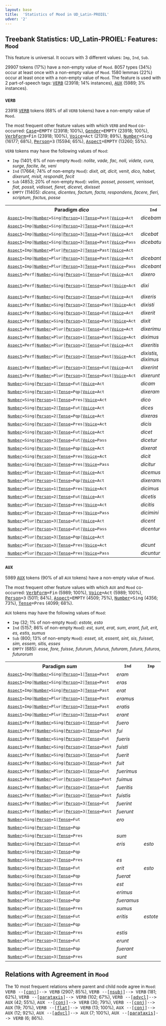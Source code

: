 ```yaml
---
layout: base
title:  'Statistics of Mood in UD_Latin-PROIEL'
udver: '2'
---
```


## Treebank Statistics: UD_Latin-PROIEL: Features: `Mood`

This feature is universal.
It occurs with 3 different values: `Imp`, `Ind`, `Sub`.

29907 tokens (17%) have a non-empty value of `Mood`.
8057 types (34%) occur at least once with a non-empty value of `Mood`.
1580 lemmas (22%) occur at least once with a non-empty value of `Mood`.
The feature is used with 2 part-of-speech tags: <tt><a href="la_proiel-pos-VERB.html">VERB</a></tt> (23918; 14% instances), <tt><a href="la_proiel-pos-AUX.html">AUX</a></tt> (5989; 3% instances).

### `VERB`

23918 <tt><a href="la_proiel-pos-VERB.html">VERB</a></tt> tokens (68% of all `VERB` tokens) have a non-empty value of `Mood`.

The most frequent other feature values with which `VERB` and `Mood` co-occurred: <tt><a href="la_proiel-feat-Case.html">Case</a></tt><tt>=EMPTY</tt> (23918; 100%), <tt><a href="la_proiel-feat-Gender.html">Gender</a></tt><tt>=EMPTY</tt> (23918; 100%), <tt><a href="la_proiel-feat-VerbForm.html">VerbForm</a></tt><tt>=Fin</tt> (23918; 100%), <tt><a href="la_proiel-feat-Voice.html">Voice</a></tt><tt>=Act</tt> (21319; 89%), <tt><a href="la_proiel-feat-Number.html">Number</a></tt><tt>=Sing</tt> (16177; 68%), <tt><a href="la_proiel-feat-Person.html">Person</a></tt><tt>=3</tt> (15594; 65%), <tt><a href="la_proiel-feat-Aspect.html">Aspect</a></tt><tt>=EMPTY</tt> (13260; 55%).

`VERB` tokens may have the following values of `Mood`:

* `Imp` (1401; 6% of non-empty `Mood`): <em>nolite, vade, fac, noli, videte, cura, surge, facite, ite, veni</em>
* `Ind` (17664; 74% of non-empty `Mood`): <em>dixit, ait, dicit, venit, dico, habet, dixerunt, misit, respondit, fecit</em>
* `Sub` (4853; 20% of non-empty `Mood`): <em>velim, posset, possent, venisset, fiat, possit, vidisset, fieret, diceret, dixisset</em>
* `EMPTY` (11405): <em>dicens, dicentes, factum, facta, respondens, facere, fieri, scriptum, factus, posse</em>

<table>
  <tr><th>Paradigm <i>dico</i></th><th><tt>Ind</tt></th><th><tt>Imp</tt></th><th><tt>Sub</tt></th></tr>
  <tr><td><tt><tt><a href="la_proiel-feat-Aspect.html">Aspect</a></tt><tt>=Imp</tt>|<tt><a href="la_proiel-feat-Number.html">Number</a></tt><tt>=Sing</tt>|<tt><a href="la_proiel-feat-Person.html">Person</a></tt><tt>=1</tt>|<tt><a href="la_proiel-feat-Tense.html">Tense</a></tt><tt>=Past</tt>|<tt><a href="la_proiel-feat-Voice.html">Voice</a></tt><tt>=Act</tt></tt></td><td><em>dicebam</em></td><td></td><td><em>dicerem</em></td></tr>
  <tr><td><tt><tt><a href="la_proiel-feat-Aspect.html">Aspect</a></tt><tt>=Imp</tt>|<tt><a href="la_proiel-feat-Number.html">Number</a></tt><tt>=Sing</tt>|<tt><a href="la_proiel-feat-Person.html">Person</a></tt><tt>=2</tt>|<tt><a href="la_proiel-feat-Tense.html">Tense</a></tt><tt>=Past</tt>|<tt><a href="la_proiel-feat-Voice.html">Voice</a></tt><tt>=Act</tt></tt></td><td></td><td></td><td><em>diceres</em></td></tr>
  <tr><td><tt><tt><a href="la_proiel-feat-Aspect.html">Aspect</a></tt><tt>=Imp</tt>|<tt><a href="la_proiel-feat-Number.html">Number</a></tt><tt>=Sing</tt>|<tt><a href="la_proiel-feat-Person.html">Person</a></tt><tt>=3</tt>|<tt><a href="la_proiel-feat-Tense.html">Tense</a></tt><tt>=Past</tt>|<tt><a href="la_proiel-feat-Voice.html">Voice</a></tt><tt>=Act</tt></tt></td><td><em>dicebat</em></td><td></td><td><em>diceret</em></td></tr>
  <tr><td><tt><tt><a href="la_proiel-feat-Aspect.html">Aspect</a></tt><tt>=Imp</tt>|<tt><a href="la_proiel-feat-Number.html">Number</a></tt><tt>=Sing</tt>|<tt><a href="la_proiel-feat-Person.html">Person</a></tt><tt>=3</tt>|<tt><a href="la_proiel-feat-Tense.html">Tense</a></tt><tt>=Past</tt>|<tt><a href="la_proiel-feat-Voice.html">Voice</a></tt><tt>=Pass</tt></tt></td><td><em>dicebatur</em></td><td></td><td><em>diceretur</em></td></tr>
  <tr><td><tt><tt><a href="la_proiel-feat-Aspect.html">Aspect</a></tt><tt>=Imp</tt>|<tt><a href="la_proiel-feat-Number.html">Number</a></tt><tt>=Plur</tt>|<tt><a href="la_proiel-feat-Person.html">Person</a></tt><tt>=2</tt>|<tt><a href="la_proiel-feat-Tense.html">Tense</a></tt><tt>=Past</tt>|<tt><a href="la_proiel-feat-Voice.html">Voice</a></tt><tt>=Act</tt></tt></td><td></td><td></td><td><em>diceretis</em></td></tr>
  <tr><td><tt><tt><a href="la_proiel-feat-Aspect.html">Aspect</a></tt><tt>=Imp</tt>|<tt><a href="la_proiel-feat-Number.html">Number</a></tt><tt>=Plur</tt>|<tt><a href="la_proiel-feat-Person.html">Person</a></tt><tt>=3</tt>|<tt><a href="la_proiel-feat-Tense.html">Tense</a></tt><tt>=Past</tt>|<tt><a href="la_proiel-feat-Voice.html">Voice</a></tt><tt>=Act</tt></tt></td><td><em>dicebant</em></td><td></td><td><em>dicerent</em></td></tr>
  <tr><td><tt><tt><a href="la_proiel-feat-Aspect.html">Aspect</a></tt><tt>=Imp</tt>|<tt><a href="la_proiel-feat-Number.html">Number</a></tt><tt>=Plur</tt>|<tt><a href="la_proiel-feat-Person.html">Person</a></tt><tt>=3</tt>|<tt><a href="la_proiel-feat-Tense.html">Tense</a></tt><tt>=Past</tt>|<tt><a href="la_proiel-feat-Voice.html">Voice</a></tt><tt>=Pass</tt></tt></td><td><em>dicebantur</em></td><td></td><td><em>dicerentur</em></td></tr>
  <tr><td><tt><tt><a href="la_proiel-feat-Aspect.html">Aspect</a></tt><tt>=Perf</tt>|<tt><a href="la_proiel-feat-Number.html">Number</a></tt><tt>=Sing</tt>|<tt><a href="la_proiel-feat-Person.html">Person</a></tt><tt>=1</tt>|<tt><a href="la_proiel-feat-Tense.html">Tense</a></tt><tt>=Fut</tt>|<tt><a href="la_proiel-feat-Voice.html">Voice</a></tt><tt>=Act</tt></tt></td><td><em>dixero</em></td><td></td><td></td></tr>
  <tr><td><tt><tt><a href="la_proiel-feat-Aspect.html">Aspect</a></tt><tt>=Perf</tt>|<tt><a href="la_proiel-feat-Number.html">Number</a></tt><tt>=Sing</tt>|<tt><a href="la_proiel-feat-Person.html">Person</a></tt><tt>=1</tt>|<tt><a href="la_proiel-feat-Tense.html">Tense</a></tt><tt>=Past</tt>|<tt><a href="la_proiel-feat-Voice.html">Voice</a></tt><tt>=Act</tt></tt></td><td><em>dixi</em></td><td></td><td><em>dixerim, dixissem</em></td></tr>
  <tr><td><tt><tt><a href="la_proiel-feat-Aspect.html">Aspect</a></tt><tt>=Perf</tt>|<tt><a href="la_proiel-feat-Number.html">Number</a></tt><tt>=Sing</tt>|<tt><a href="la_proiel-feat-Person.html">Person</a></tt><tt>=2</tt>|<tt><a href="la_proiel-feat-Tense.html">Tense</a></tt><tt>=Fut</tt>|<tt><a href="la_proiel-feat-Voice.html">Voice</a></tt><tt>=Act</tt></tt></td><td><em>dixeris</em></td><td></td><td></td></tr>
  <tr><td><tt><tt><a href="la_proiel-feat-Aspect.html">Aspect</a></tt><tt>=Perf</tt>|<tt><a href="la_proiel-feat-Number.html">Number</a></tt><tt>=Sing</tt>|<tt><a href="la_proiel-feat-Person.html">Person</a></tt><tt>=2</tt>|<tt><a href="la_proiel-feat-Tense.html">Tense</a></tt><tt>=Past</tt>|<tt><a href="la_proiel-feat-Voice.html">Voice</a></tt><tt>=Act</tt></tt></td><td><em>dixisti</em></td><td></td><td><em>dixeris</em></td></tr>
  <tr><td><tt><tt><a href="la_proiel-feat-Aspect.html">Aspect</a></tt><tt>=Perf</tt>|<tt><a href="la_proiel-feat-Number.html">Number</a></tt><tt>=Sing</tt>|<tt><a href="la_proiel-feat-Person.html">Person</a></tt><tt>=3</tt>|<tt><a href="la_proiel-feat-Tense.html">Tense</a></tt><tt>=Fut</tt>|<tt><a href="la_proiel-feat-Voice.html">Voice</a></tt><tt>=Act</tt></tt></td><td><em>dixerit</em></td><td></td><td></td></tr>
  <tr><td><tt><tt><a href="la_proiel-feat-Aspect.html">Aspect</a></tt><tt>=Perf</tt>|<tt><a href="la_proiel-feat-Number.html">Number</a></tt><tt>=Sing</tt>|<tt><a href="la_proiel-feat-Person.html">Person</a></tt><tt>=3</tt>|<tt><a href="la_proiel-feat-Tense.html">Tense</a></tt><tt>=Past</tt>|<tt><a href="la_proiel-feat-Voice.html">Voice</a></tt><tt>=Act</tt></tt></td><td><em>dixit</em></td><td></td><td><em>dixerit</em></td></tr>
  <tr><td><tt><tt><a href="la_proiel-feat-Aspect.html">Aspect</a></tt><tt>=Perf</tt>|<tt><a href="la_proiel-feat-Number.html">Number</a></tt><tt>=Plur</tt>|<tt><a href="la_proiel-feat-Person.html">Person</a></tt><tt>=1</tt>|<tt><a href="la_proiel-feat-Tense.html">Tense</a></tt><tt>=Fut</tt>|<tt><a href="la_proiel-feat-Voice.html">Voice</a></tt><tt>=Act</tt></tt></td><td><em>dixerimus</em></td><td></td><td></td></tr>
  <tr><td><tt><tt><a href="la_proiel-feat-Aspect.html">Aspect</a></tt><tt>=Perf</tt>|<tt><a href="la_proiel-feat-Number.html">Number</a></tt><tt>=Plur</tt>|<tt><a href="la_proiel-feat-Person.html">Person</a></tt><tt>=1</tt>|<tt><a href="la_proiel-feat-Tense.html">Tense</a></tt><tt>=Past</tt>|<tt><a href="la_proiel-feat-Voice.html">Voice</a></tt><tt>=Act</tt></tt></td><td><em>diximus</em></td><td></td><td><em>dixerimus</em></td></tr>
  <tr><td><tt><tt><a href="la_proiel-feat-Aspect.html">Aspect</a></tt><tt>=Perf</tt>|<tt><a href="la_proiel-feat-Number.html">Number</a></tt><tt>=Plur</tt>|<tt><a href="la_proiel-feat-Person.html">Person</a></tt><tt>=2</tt>|<tt><a href="la_proiel-feat-Tense.html">Tense</a></tt><tt>=Fut</tt>|<tt><a href="la_proiel-feat-Voice.html">Voice</a></tt><tt>=Act</tt></tt></td><td><em>dixeritis</em></td><td></td><td></td></tr>
  <tr><td><tt><tt><a href="la_proiel-feat-Aspect.html">Aspect</a></tt><tt>=Perf</tt>|<tt><a href="la_proiel-feat-Number.html">Number</a></tt><tt>=Plur</tt>|<tt><a href="la_proiel-feat-Person.html">Person</a></tt><tt>=2</tt>|<tt><a href="la_proiel-feat-Tense.html">Tense</a></tt><tt>=Past</tt>|<tt><a href="la_proiel-feat-Voice.html">Voice</a></tt><tt>=Act</tt></tt></td><td><em>dixistis, diximus</em></td><td></td><td><em>dixeritis</em></td></tr>
  <tr><td><tt><tt><a href="la_proiel-feat-Aspect.html">Aspect</a></tt><tt>=Perf</tt>|<tt><a href="la_proiel-feat-Number.html">Number</a></tt><tt>=Plur</tt>|<tt><a href="la_proiel-feat-Person.html">Person</a></tt><tt>=3</tt>|<tt><a href="la_proiel-feat-Tense.html">Tense</a></tt><tt>=Fut</tt>|<tt><a href="la_proiel-feat-Voice.html">Voice</a></tt><tt>=Act</tt></tt></td><td><em>dixerint</em></td><td></td><td></td></tr>
  <tr><td><tt><tt><a href="la_proiel-feat-Aspect.html">Aspect</a></tt><tt>=Perf</tt>|<tt><a href="la_proiel-feat-Number.html">Number</a></tt><tt>=Plur</tt>|<tt><a href="la_proiel-feat-Person.html">Person</a></tt><tt>=3</tt>|<tt><a href="la_proiel-feat-Tense.html">Tense</a></tt><tt>=Past</tt>|<tt><a href="la_proiel-feat-Voice.html">Voice</a></tt><tt>=Act</tt></tt></td><td><em>dixerunt</em></td><td></td><td></td></tr>
  <tr><td><tt><tt><a href="la_proiel-feat-Number.html">Number</a></tt><tt>=Sing</tt>|<tt><a href="la_proiel-feat-Person.html">Person</a></tt><tt>=1</tt>|<tt><a href="la_proiel-feat-Tense.html">Tense</a></tt><tt>=Fut</tt>|<tt><a href="la_proiel-feat-Voice.html">Voice</a></tt><tt>=Act</tt></tt></td><td><em>dicam</em></td><td></td><td></td></tr>
  <tr><td><tt><tt><a href="la_proiel-feat-Number.html">Number</a></tt><tt>=Sing</tt>|<tt><a href="la_proiel-feat-Person.html">Person</a></tt><tt>=1</tt>|<tt><a href="la_proiel-feat-Tense.html">Tense</a></tt><tt>=Pqp</tt>|<tt><a href="la_proiel-feat-Voice.html">Voice</a></tt><tt>=Act</tt></tt></td><td><em>dixeram</em></td><td></td><td></td></tr>
  <tr><td><tt><tt><a href="la_proiel-feat-Number.html">Number</a></tt><tt>=Sing</tt>|<tt><a href="la_proiel-feat-Person.html">Person</a></tt><tt>=1</tt>|<tt><a href="la_proiel-feat-Tense.html">Tense</a></tt><tt>=Pres</tt>|<tt><a href="la_proiel-feat-Voice.html">Voice</a></tt><tt>=Act</tt></tt></td><td><em>dico</em></td><td></td><td><em>dicam</em></td></tr>
  <tr><td><tt><tt><a href="la_proiel-feat-Number.html">Number</a></tt><tt>=Sing</tt>|<tt><a href="la_proiel-feat-Person.html">Person</a></tt><tt>=2</tt>|<tt><a href="la_proiel-feat-Tense.html">Tense</a></tt><tt>=Fut</tt>|<tt><a href="la_proiel-feat-Voice.html">Voice</a></tt><tt>=Act</tt></tt></td><td><em>dices</em></td><td><em>dicito</em></td><td></td></tr>
  <tr><td><tt><tt><a href="la_proiel-feat-Number.html">Number</a></tt><tt>=Sing</tt>|<tt><a href="la_proiel-feat-Person.html">Person</a></tt><tt>=2</tt>|<tt><a href="la_proiel-feat-Tense.html">Tense</a></tt><tt>=Pqp</tt>|<tt><a href="la_proiel-feat-Voice.html">Voice</a></tt><tt>=Act</tt></tt></td><td><em>dixeras</em></td><td></td><td></td></tr>
  <tr><td><tt><tt><a href="la_proiel-feat-Number.html">Number</a></tt><tt>=Sing</tt>|<tt><a href="la_proiel-feat-Person.html">Person</a></tt><tt>=2</tt>|<tt><a href="la_proiel-feat-Tense.html">Tense</a></tt><tt>=Pres</tt>|<tt><a href="la_proiel-feat-Voice.html">Voice</a></tt><tt>=Act</tt></tt></td><td><em>dicis</em></td><td><em>dic</em></td><td><em>dicas</em></td></tr>
  <tr><td><tt><tt><a href="la_proiel-feat-Number.html">Number</a></tt><tt>=Sing</tt>|<tt><a href="la_proiel-feat-Person.html">Person</a></tt><tt>=3</tt>|<tt><a href="la_proiel-feat-Tense.html">Tense</a></tt><tt>=Fut</tt>|<tt><a href="la_proiel-feat-Voice.html">Voice</a></tt><tt>=Act</tt></tt></td><td><em>dicet</em></td><td></td><td></td></tr>
  <tr><td><tt><tt><a href="la_proiel-feat-Number.html">Number</a></tt><tt>=Sing</tt>|<tt><a href="la_proiel-feat-Person.html">Person</a></tt><tt>=3</tt>|<tt><a href="la_proiel-feat-Tense.html">Tense</a></tt><tt>=Fut</tt>|<tt><a href="la_proiel-feat-Voice.html">Voice</a></tt><tt>=Pass</tt></tt></td><td><em>dicetur</em></td><td></td><td></td></tr>
  <tr><td><tt><tt><a href="la_proiel-feat-Number.html">Number</a></tt><tt>=Sing</tt>|<tt><a href="la_proiel-feat-Person.html">Person</a></tt><tt>=3</tt>|<tt><a href="la_proiel-feat-Tense.html">Tense</a></tt><tt>=Pqp</tt>|<tt><a href="la_proiel-feat-Voice.html">Voice</a></tt><tt>=Act</tt></tt></td><td><em>dixerat</em></td><td></td><td><em>dixisset</em></td></tr>
  <tr><td><tt><tt><a href="la_proiel-feat-Number.html">Number</a></tt><tt>=Sing</tt>|<tt><a href="la_proiel-feat-Person.html">Person</a></tt><tt>=3</tt>|<tt><a href="la_proiel-feat-Tense.html">Tense</a></tt><tt>=Pres</tt>|<tt><a href="la_proiel-feat-Voice.html">Voice</a></tt><tt>=Act</tt></tt></td><td><em>dicit</em></td><td></td><td><em>dicat</em></td></tr>
  <tr><td><tt><tt><a href="la_proiel-feat-Number.html">Number</a></tt><tt>=Sing</tt>|<tt><a href="la_proiel-feat-Person.html">Person</a></tt><tt>=3</tt>|<tt><a href="la_proiel-feat-Tense.html">Tense</a></tt><tt>=Pres</tt>|<tt><a href="la_proiel-feat-Voice.html">Voice</a></tt><tt>=Pass</tt></tt></td><td><em>dicitur</em></td><td></td><td></td></tr>
  <tr><td><tt><tt><a href="la_proiel-feat-Number.html">Number</a></tt><tt>=Plur</tt>|<tt><a href="la_proiel-feat-Person.html">Person</a></tt><tt>=1</tt>|<tt><a href="la_proiel-feat-Tense.html">Tense</a></tt><tt>=Fut</tt>|<tt><a href="la_proiel-feat-Voice.html">Voice</a></tt><tt>=Act</tt></tt></td><td><em>dicemus</em></td><td></td><td></td></tr>
  <tr><td><tt><tt><a href="la_proiel-feat-Number.html">Number</a></tt><tt>=Plur</tt>|<tt><a href="la_proiel-feat-Person.html">Person</a></tt><tt>=1</tt>|<tt><a href="la_proiel-feat-Tense.html">Tense</a></tt><tt>=Pqp</tt>|<tt><a href="la_proiel-feat-Voice.html">Voice</a></tt><tt>=Act</tt></tt></td><td><em>dixeramus</em></td><td></td><td></td></tr>
  <tr><td><tt><tt><a href="la_proiel-feat-Number.html">Number</a></tt><tt>=Plur</tt>|<tt><a href="la_proiel-feat-Person.html">Person</a></tt><tt>=1</tt>|<tt><a href="la_proiel-feat-Tense.html">Tense</a></tt><tt>=Pres</tt>|<tt><a href="la_proiel-feat-Voice.html">Voice</a></tt><tt>=Act</tt></tt></td><td><em>dicimus</em></td><td></td><td></td></tr>
  <tr><td><tt><tt><a href="la_proiel-feat-Number.html">Number</a></tt><tt>=Plur</tt>|<tt><a href="la_proiel-feat-Person.html">Person</a></tt><tt>=2</tt>|<tt><a href="la_proiel-feat-Tense.html">Tense</a></tt><tt>=Fut</tt>|<tt><a href="la_proiel-feat-Voice.html">Voice</a></tt><tt>=Act</tt></tt></td><td><em>dicetis</em></td><td></td><td></td></tr>
  <tr><td><tt><tt><a href="la_proiel-feat-Number.html">Number</a></tt><tt>=Plur</tt>|<tt><a href="la_proiel-feat-Person.html">Person</a></tt><tt>=2</tt>|<tt><a href="la_proiel-feat-Tense.html">Tense</a></tt><tt>=Pres</tt>|<tt><a href="la_proiel-feat-Voice.html">Voice</a></tt><tt>=Act</tt></tt></td><td><em>dicitis</em></td><td><em>dicite</em></td><td><em>dicatis</em></td></tr>
  <tr><td><tt><tt><a href="la_proiel-feat-Number.html">Number</a></tt><tt>=Plur</tt>|<tt><a href="la_proiel-feat-Person.html">Person</a></tt><tt>=2</tt>|<tt><a href="la_proiel-feat-Tense.html">Tense</a></tt><tt>=Pres</tt>|<tt><a href="la_proiel-feat-Voice.html">Voice</a></tt><tt>=Pass</tt></tt></td><td><em>dicimini</em></td><td></td><td></td></tr>
  <tr><td><tt><tt><a href="la_proiel-feat-Number.html">Number</a></tt><tt>=Plur</tt>|<tt><a href="la_proiel-feat-Person.html">Person</a></tt><tt>=3</tt>|<tt><a href="la_proiel-feat-Tense.html">Tense</a></tt><tt>=Fut</tt>|<tt><a href="la_proiel-feat-Voice.html">Voice</a></tt><tt>=Act</tt></tt></td><td><em>dicent</em></td><td></td><td></td></tr>
  <tr><td><tt><tt><a href="la_proiel-feat-Number.html">Number</a></tt><tt>=Plur</tt>|<tt><a href="la_proiel-feat-Person.html">Person</a></tt><tt>=3</tt>|<tt><a href="la_proiel-feat-Tense.html">Tense</a></tt><tt>=Fut</tt>|<tt><a href="la_proiel-feat-Voice.html">Voice</a></tt><tt>=Pass</tt></tt></td><td><em>dicentur</em></td><td></td><td></td></tr>
  <tr><td><tt><tt><a href="la_proiel-feat-Number.html">Number</a></tt><tt>=Plur</tt>|<tt><a href="la_proiel-feat-Person.html">Person</a></tt><tt>=3</tt>|<tt><a href="la_proiel-feat-Tense.html">Tense</a></tt><tt>=Pqp</tt>|<tt><a href="la_proiel-feat-Voice.html">Voice</a></tt><tt>=Act</tt></tt></td><td></td><td></td><td><em>dixissent</em></td></tr>
  <tr><td><tt><tt><a href="la_proiel-feat-Number.html">Number</a></tt><tt>=Plur</tt>|<tt><a href="la_proiel-feat-Person.html">Person</a></tt><tt>=3</tt>|<tt><a href="la_proiel-feat-Tense.html">Tense</a></tt><tt>=Pres</tt>|<tt><a href="la_proiel-feat-Voice.html">Voice</a></tt><tt>=Act</tt></tt></td><td><em>dicunt</em></td><td></td><td><em>dicant</em></td></tr>
  <tr><td><tt><tt><a href="la_proiel-feat-Number.html">Number</a></tt><tt>=Plur</tt>|<tt><a href="la_proiel-feat-Person.html">Person</a></tt><tt>=3</tt>|<tt><a href="la_proiel-feat-Tense.html">Tense</a></tt><tt>=Pres</tt>|<tt><a href="la_proiel-feat-Voice.html">Voice</a></tt><tt>=Pass</tt></tt></td><td><em>dicuntur</em></td><td></td><td><em>dicantur</em></td></tr>
</table>

### `AUX`

5989 <tt><a href="la_proiel-pos-AUX.html">AUX</a></tt> tokens (90% of all `AUX` tokens) have a non-empty value of `Mood`.

The most frequent other feature values with which `AUX` and `Mood` co-occurred: <tt><a href="la_proiel-feat-VerbForm.html">VerbForm</a></tt><tt>=Fin</tt> (5989; 100%), <tt><a href="la_proiel-feat-Voice.html">Voice</a></tt><tt>=Act</tt> (5989; 100%), <tt><a href="la_proiel-feat-Person.html">Person</a></tt><tt>=3</tt> (5011; 84%), <tt><a href="la_proiel-feat-Aspect.html">Aspect</a></tt><tt>=EMPTY</tt> (4509; 75%), <tt><a href="la_proiel-feat-Number.html">Number</a></tt><tt>=Sing</tt> (4356; 73%), <tt><a href="la_proiel-feat-Tense.html">Tense</a></tt><tt>=Pres</tt> (4099; 68%).

`AUX` tokens may have the following values of `Mood`:

* `Imp` (32; 1% of non-empty `Mood`): <em>estote, esto</em>
* `Ind` (5157; 86% of non-empty `Mood`): <em>est, sunt, erat, sum, erant, fuit, erit, es, estis, sumus</em>
* `Sub` (800; 13% of non-empty `Mood`): <em>esset, sit, essent, sint, sis, fuisset, sim, essem, sitis, esses</em>
* `EMPTY` (685): <em>esse, fore, fuisse, futurum, futurus, futuram, futura, futuros, futurorum</em>

<table>
  <tr><th>Paradigm <i>sum</i></th><th><tt>Ind</tt></th><th><tt>Imp</tt></th><th><tt>Sub</tt></th></tr>
  <tr><td><tt><tt><a href="la_proiel-feat-Aspect.html">Aspect</a></tt><tt>=Imp</tt>|<tt><a href="la_proiel-feat-Number.html">Number</a></tt><tt>=Sing</tt>|<tt><a href="la_proiel-feat-Person.html">Person</a></tt><tt>=1</tt>|<tt><a href="la_proiel-feat-Tense.html">Tense</a></tt><tt>=Past</tt></tt></td><td><em>eram</em></td><td></td><td><em>essem</em></td></tr>
  <tr><td><tt><tt><a href="la_proiel-feat-Aspect.html">Aspect</a></tt><tt>=Imp</tt>|<tt><a href="la_proiel-feat-Number.html">Number</a></tt><tt>=Sing</tt>|<tt><a href="la_proiel-feat-Person.html">Person</a></tt><tt>=2</tt>|<tt><a href="la_proiel-feat-Tense.html">Tense</a></tt><tt>=Past</tt></tt></td><td><em>eras</em></td><td></td><td><em>esses</em></td></tr>
  <tr><td><tt><tt><a href="la_proiel-feat-Aspect.html">Aspect</a></tt><tt>=Imp</tt>|<tt><a href="la_proiel-feat-Number.html">Number</a></tt><tt>=Sing</tt>|<tt><a href="la_proiel-feat-Person.html">Person</a></tt><tt>=3</tt>|<tt><a href="la_proiel-feat-Tense.html">Tense</a></tt><tt>=Past</tt></tt></td><td><em>erat</em></td><td></td><td><em>esset</em></td></tr>
  <tr><td><tt><tt><a href="la_proiel-feat-Aspect.html">Aspect</a></tt><tt>=Imp</tt>|<tt><a href="la_proiel-feat-Number.html">Number</a></tt><tt>=Plur</tt>|<tt><a href="la_proiel-feat-Person.html">Person</a></tt><tt>=1</tt>|<tt><a href="la_proiel-feat-Tense.html">Tense</a></tt><tt>=Past</tt></tt></td><td><em>eramus</em></td><td></td><td><em>essemus</em></td></tr>
  <tr><td><tt><tt><a href="la_proiel-feat-Aspect.html">Aspect</a></tt><tt>=Imp</tt>|<tt><a href="la_proiel-feat-Number.html">Number</a></tt><tt>=Plur</tt>|<tt><a href="la_proiel-feat-Person.html">Person</a></tt><tt>=2</tt>|<tt><a href="la_proiel-feat-Tense.html">Tense</a></tt><tt>=Past</tt></tt></td><td><em>eratis</em></td><td></td><td><em>essetis</em></td></tr>
  <tr><td><tt><tt><a href="la_proiel-feat-Aspect.html">Aspect</a></tt><tt>=Imp</tt>|<tt><a href="la_proiel-feat-Number.html">Number</a></tt><tt>=Plur</tt>|<tt><a href="la_proiel-feat-Person.html">Person</a></tt><tt>=3</tt>|<tt><a href="la_proiel-feat-Tense.html">Tense</a></tt><tt>=Past</tt></tt></td><td><em>erant</em></td><td></td><td><em>essent</em></td></tr>
  <tr><td><tt><tt><a href="la_proiel-feat-Aspect.html">Aspect</a></tt><tt>=Perf</tt>|<tt><a href="la_proiel-feat-Number.html">Number</a></tt><tt>=Sing</tt>|<tt><a href="la_proiel-feat-Person.html">Person</a></tt><tt>=1</tt>|<tt><a href="la_proiel-feat-Tense.html">Tense</a></tt><tt>=Fut</tt></tt></td><td><em>fuero</em></td><td></td><td></td></tr>
  <tr><td><tt><tt><a href="la_proiel-feat-Aspect.html">Aspect</a></tt><tt>=Perf</tt>|<tt><a href="la_proiel-feat-Number.html">Number</a></tt><tt>=Sing</tt>|<tt><a href="la_proiel-feat-Person.html">Person</a></tt><tt>=1</tt>|<tt><a href="la_proiel-feat-Tense.html">Tense</a></tt><tt>=Past</tt></tt></td><td><em>fui</em></td><td></td><td><em>fuerim</em></td></tr>
  <tr><td><tt><tt><a href="la_proiel-feat-Aspect.html">Aspect</a></tt><tt>=Perf</tt>|<tt><a href="la_proiel-feat-Number.html">Number</a></tt><tt>=Sing</tt>|<tt><a href="la_proiel-feat-Person.html">Person</a></tt><tt>=2</tt>|<tt><a href="la_proiel-feat-Tense.html">Tense</a></tt><tt>=Fut</tt></tt></td><td><em>fueris</em></td><td></td><td></td></tr>
  <tr><td><tt><tt><a href="la_proiel-feat-Aspect.html">Aspect</a></tt><tt>=Perf</tt>|<tt><a href="la_proiel-feat-Number.html">Number</a></tt><tt>=Sing</tt>|<tt><a href="la_proiel-feat-Person.html">Person</a></tt><tt>=2</tt>|<tt><a href="la_proiel-feat-Tense.html">Tense</a></tt><tt>=Past</tt></tt></td><td><em>fuisti</em></td><td></td><td><em>fueris</em></td></tr>
  <tr><td><tt><tt><a href="la_proiel-feat-Aspect.html">Aspect</a></tt><tt>=Perf</tt>|<tt><a href="la_proiel-feat-Number.html">Number</a></tt><tt>=Sing</tt>|<tt><a href="la_proiel-feat-Person.html">Person</a></tt><tt>=3</tt>|<tt><a href="la_proiel-feat-Tense.html">Tense</a></tt><tt>=Fut</tt></tt></td><td><em>fuerit</em></td><td></td><td></td></tr>
  <tr><td><tt><tt><a href="la_proiel-feat-Aspect.html">Aspect</a></tt><tt>=Perf</tt>|<tt><a href="la_proiel-feat-Number.html">Number</a></tt><tt>=Sing</tt>|<tt><a href="la_proiel-feat-Person.html">Person</a></tt><tt>=3</tt>|<tt><a href="la_proiel-feat-Tense.html">Tense</a></tt><tt>=Past</tt></tt></td><td><em>fuit</em></td><td></td><td><em>fuerit</em></td></tr>
  <tr><td><tt><tt><a href="la_proiel-feat-Aspect.html">Aspect</a></tt><tt>=Perf</tt>|<tt><a href="la_proiel-feat-Number.html">Number</a></tt><tt>=Plur</tt>|<tt><a href="la_proiel-feat-Person.html">Person</a></tt><tt>=1</tt>|<tt><a href="la_proiel-feat-Tense.html">Tense</a></tt><tt>=Fut</tt></tt></td><td><em>fuerimus</em></td><td></td><td></td></tr>
  <tr><td><tt><tt><a href="la_proiel-feat-Aspect.html">Aspect</a></tt><tt>=Perf</tt>|<tt><a href="la_proiel-feat-Number.html">Number</a></tt><tt>=Plur</tt>|<tt><a href="la_proiel-feat-Person.html">Person</a></tt><tt>=1</tt>|<tt><a href="la_proiel-feat-Tense.html">Tense</a></tt><tt>=Past</tt></tt></td><td><em>fuimus</em></td><td></td><td></td></tr>
  <tr><td><tt><tt><a href="la_proiel-feat-Aspect.html">Aspect</a></tt><tt>=Perf</tt>|<tt><a href="la_proiel-feat-Number.html">Number</a></tt><tt>=Plur</tt>|<tt><a href="la_proiel-feat-Person.html">Person</a></tt><tt>=2</tt>|<tt><a href="la_proiel-feat-Tense.html">Tense</a></tt><tt>=Fut</tt></tt></td><td><em>fueritis</em></td><td></td><td></td></tr>
  <tr><td><tt><tt><a href="la_proiel-feat-Aspect.html">Aspect</a></tt><tt>=Perf</tt>|<tt><a href="la_proiel-feat-Number.html">Number</a></tt><tt>=Plur</tt>|<tt><a href="la_proiel-feat-Person.html">Person</a></tt><tt>=2</tt>|<tt><a href="la_proiel-feat-Tense.html">Tense</a></tt><tt>=Past</tt></tt></td><td><em>fuistis</em></td><td></td><td></td></tr>
  <tr><td><tt><tt><a href="la_proiel-feat-Aspect.html">Aspect</a></tt><tt>=Perf</tt>|<tt><a href="la_proiel-feat-Number.html">Number</a></tt><tt>=Plur</tt>|<tt><a href="la_proiel-feat-Person.html">Person</a></tt><tt>=3</tt>|<tt><a href="la_proiel-feat-Tense.html">Tense</a></tt><tt>=Fut</tt></tt></td><td><em>fuerint</em></td><td></td><td></td></tr>
  <tr><td><tt><tt><a href="la_proiel-feat-Aspect.html">Aspect</a></tt><tt>=Perf</tt>|<tt><a href="la_proiel-feat-Number.html">Number</a></tt><tt>=Plur</tt>|<tt><a href="la_proiel-feat-Person.html">Person</a></tt><tt>=3</tt>|<tt><a href="la_proiel-feat-Tense.html">Tense</a></tt><tt>=Past</tt></tt></td><td><em>fuerunt</em></td><td></td><td><em>fuerint</em></td></tr>
  <tr><td><tt><tt><a href="la_proiel-feat-Number.html">Number</a></tt><tt>=Sing</tt>|<tt><a href="la_proiel-feat-Person.html">Person</a></tt><tt>=1</tt>|<tt><a href="la_proiel-feat-Tense.html">Tense</a></tt><tt>=Fut</tt></tt></td><td><em>ero</em></td><td></td><td></td></tr>
  <tr><td><tt><tt><a href="la_proiel-feat-Number.html">Number</a></tt><tt>=Sing</tt>|<tt><a href="la_proiel-feat-Person.html">Person</a></tt><tt>=1</tt>|<tt><a href="la_proiel-feat-Tense.html">Tense</a></tt><tt>=Pqp</tt></tt></td><td></td><td></td><td><em>fuissem</em></td></tr>
  <tr><td><tt><tt><a href="la_proiel-feat-Number.html">Number</a></tt><tt>=Sing</tt>|<tt><a href="la_proiel-feat-Person.html">Person</a></tt><tt>=1</tt>|<tt><a href="la_proiel-feat-Tense.html">Tense</a></tt><tt>=Pres</tt></tt></td><td><em>sum</em></td><td></td><td><em>sim</em></td></tr>
  <tr><td><tt><tt><a href="la_proiel-feat-Number.html">Number</a></tt><tt>=Sing</tt>|<tt><a href="la_proiel-feat-Person.html">Person</a></tt><tt>=2</tt>|<tt><a href="la_proiel-feat-Tense.html">Tense</a></tt><tt>=Fut</tt></tt></td><td><em>eris</em></td><td><em>esto</em></td><td></td></tr>
  <tr><td><tt><tt><a href="la_proiel-feat-Number.html">Number</a></tt><tt>=Sing</tt>|<tt><a href="la_proiel-feat-Person.html">Person</a></tt><tt>=2</tt>|<tt><a href="la_proiel-feat-Tense.html">Tense</a></tt><tt>=Pqp</tt></tt></td><td></td><td></td><td><em>fuisses</em></td></tr>
  <tr><td><tt><tt><a href="la_proiel-feat-Number.html">Number</a></tt><tt>=Sing</tt>|<tt><a href="la_proiel-feat-Person.html">Person</a></tt><tt>=2</tt>|<tt><a href="la_proiel-feat-Tense.html">Tense</a></tt><tt>=Pres</tt></tt></td><td><em>es</em></td><td></td><td><em>sis</em></td></tr>
  <tr><td><tt><tt><a href="la_proiel-feat-Number.html">Number</a></tt><tt>=Sing</tt>|<tt><a href="la_proiel-feat-Person.html">Person</a></tt><tt>=3</tt>|<tt><a href="la_proiel-feat-Tense.html">Tense</a></tt><tt>=Fut</tt></tt></td><td><em>erit</em></td><td><em>esto</em></td><td></td></tr>
  <tr><td><tt><tt><a href="la_proiel-feat-Number.html">Number</a></tt><tt>=Sing</tt>|<tt><a href="la_proiel-feat-Person.html">Person</a></tt><tt>=3</tt>|<tt><a href="la_proiel-feat-Tense.html">Tense</a></tt><tt>=Pqp</tt></tt></td><td><em>fuerat</em></td><td></td><td><em>fuisset</em></td></tr>
  <tr><td><tt><tt><a href="la_proiel-feat-Number.html">Number</a></tt><tt>=Sing</tt>|<tt><a href="la_proiel-feat-Person.html">Person</a></tt><tt>=3</tt>|<tt><a href="la_proiel-feat-Tense.html">Tense</a></tt><tt>=Pres</tt></tt></td><td><em>est</em></td><td></td><td><em>sit</em></td></tr>
  <tr><td><tt><tt><a href="la_proiel-feat-Number.html">Number</a></tt><tt>=Plur</tt>|<tt><a href="la_proiel-feat-Person.html">Person</a></tt><tt>=1</tt>|<tt><a href="la_proiel-feat-Tense.html">Tense</a></tt><tt>=Fut</tt></tt></td><td><em>erimus</em></td><td></td><td></td></tr>
  <tr><td><tt><tt><a href="la_proiel-feat-Number.html">Number</a></tt><tt>=Plur</tt>|<tt><a href="la_proiel-feat-Person.html">Person</a></tt><tt>=1</tt>|<tt><a href="la_proiel-feat-Tense.html">Tense</a></tt><tt>=Pqp</tt></tt></td><td><em>fueramus</em></td><td></td><td><em>fuissemus</em></td></tr>
  <tr><td><tt><tt><a href="la_proiel-feat-Number.html">Number</a></tt><tt>=Plur</tt>|<tt><a href="la_proiel-feat-Person.html">Person</a></tt><tt>=1</tt>|<tt><a href="la_proiel-feat-Tense.html">Tense</a></tt><tt>=Pres</tt></tt></td><td><em>sumus</em></td><td></td><td><em>simus</em></td></tr>
  <tr><td><tt><tt><a href="la_proiel-feat-Number.html">Number</a></tt><tt>=Plur</tt>|<tt><a href="la_proiel-feat-Person.html">Person</a></tt><tt>=2</tt>|<tt><a href="la_proiel-feat-Tense.html">Tense</a></tt><tt>=Fut</tt></tt></td><td><em>eritis</em></td><td><em>estote</em></td><td></td></tr>
  <tr><td><tt><tt><a href="la_proiel-feat-Number.html">Number</a></tt><tt>=Plur</tt>|<tt><a href="la_proiel-feat-Person.html">Person</a></tt><tt>=2</tt>|<tt><a href="la_proiel-feat-Tense.html">Tense</a></tt><tt>=Pqp</tt></tt></td><td></td><td></td><td><em>fuissetis</em></td></tr>
  <tr><td><tt><tt><a href="la_proiel-feat-Number.html">Number</a></tt><tt>=Plur</tt>|<tt><a href="la_proiel-feat-Person.html">Person</a></tt><tt>=2</tt>|<tt><a href="la_proiel-feat-Tense.html">Tense</a></tt><tt>=Pres</tt></tt></td><td><em>estis</em></td><td></td><td><em>sitis</em></td></tr>
  <tr><td><tt><tt><a href="la_proiel-feat-Number.html">Number</a></tt><tt>=Plur</tt>|<tt><a href="la_proiel-feat-Person.html">Person</a></tt><tt>=3</tt>|<tt><a href="la_proiel-feat-Tense.html">Tense</a></tt><tt>=Fut</tt></tt></td><td><em>erunt</em></td><td></td><td></td></tr>
  <tr><td><tt><tt><a href="la_proiel-feat-Number.html">Number</a></tt><tt>=Plur</tt>|<tt><a href="la_proiel-feat-Person.html">Person</a></tt><tt>=3</tt>|<tt><a href="la_proiel-feat-Tense.html">Tense</a></tt><tt>=Pqp</tt></tt></td><td><em>fuerant</em></td><td></td><td><em>fuissent</em></td></tr>
  <tr><td><tt><tt><a href="la_proiel-feat-Number.html">Number</a></tt><tt>=Plur</tt>|<tt><a href="la_proiel-feat-Person.html">Person</a></tt><tt>=3</tt>|<tt><a href="la_proiel-feat-Tense.html">Tense</a></tt><tt>=Pres</tt></tt></td><td><em>sunt</em></td><td></td><td><em>sint</em></td></tr>
</table>

## Relations with Agreement in `Mood`

The 10 most frequent relations where parent and child node agree in `Mood`:
<tt>VERB --[<tt><a href="la_proiel-dep-conj.html">conj</a></tt>]--> VERB</tt> (2907; 85%),
<tt>VERB --[<tt><a href="la_proiel-dep-nsubj.html">nsubj</a></tt>]--> VERB</tt> (181; 62%),
<tt>VERB --[<tt><a href="la_proiel-dep-parataxis.html">parataxis</a></tt>]--> VERB</tt> (102; 67%),
<tt>VERB --[<tt><a href="la_proiel-dep-advcl.html">advcl</a></tt>]--> AUX</tt> (42; 55%),
<tt>AUX --[<tt><a href="la_proiel-dep-conj.html">conj</a></tt>]--> VERB</tt> (30; 79%),
<tt>VERB --[<tt><a href="la_proiel-dep-conj.html">conj</a></tt>]--> AUX</tt> (19; 70%),
<tt>VERB --[<tt><a href="la_proiel-dep-flat.html">flat</a></tt>]--> VERB</tt> (13; 100%),
<tt>AUX --[<tt><a href="la_proiel-dep-conj.html">conj</a></tt>]--> AUX</tt> (12; 92%),
<tt>AUX --[<tt><a href="la_proiel-dep-advcl.html">advcl</a></tt>]--> AUX</tt> (7; 100%),
<tt>AUX --[<tt><a href="la_proiel-dep-parataxis.html">parataxis</a></tt>]--> VERB</tt> (6; 86%).


